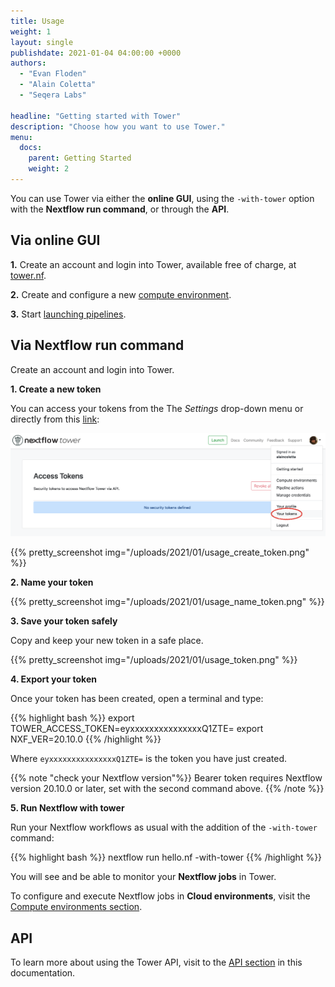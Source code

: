 ```yaml
---
title: Usage
weight: 1
layout: single
publishdate: 2021-01-04 04:00:00 +0000
authors:
  - "Evan Floden"
  - "Alain Coletta"
  - "Seqera Labs"

headline: "Getting started with Tower"
description: "Choose how you want to use Tower."
menu:
  docs:
    parent: Getting Started
    weight: 2
---
```


You can use Tower via either the **online GUI**, using the `-with-tower` option with the **Nextflow run command**, or through the **API**.

## Via online GUI

**1.** Create an account and login into Tower, available free of charge, at [tower.nf](https://tower.nf).

**2.** Create and configure a new [compute environment](/docs/compute-envs/overview/).

**3.** Start [launching pipelines](/docs/launch/).

## Via Nextflow run command

Create an account and login into Tower.

**1. Create a new token**

You can access your tokens from the The _Settings_ drop-down menu or directly from this [link](https://tower.nf/tokens):

![alt text](usage_create_token.png)

{{% pretty_screenshot img="/uploads/2021/01/usage_create_token.png" %}}

**2. Name your token**

{{% pretty_screenshot img="/uploads/2021/01/usage_name_token.png" %}}

**3. Save your token safely**

Copy and keep your new token in a safe place.

{{% pretty_screenshot img="/uploads/2021/01/usage_token.png" %}}

**4. Export your token**

Once your token has been created, open a terminal and type:

{{% highlight bash %}}
export TOWER_ACCESS_TOKEN=eyxxxxxxxxxxxxxxxQ1ZTE=
export NXF_VER=20.10.0
{{% /highlight %}}

Where `eyxxxxxxxxxxxxxxxQ1ZTE=` is the token you have just created.

{{% note "check your Nextflow version"%}}
Bearer token requires Nextflow version 20.10.0 or later, set with the second command above.
{{% /note %}}

**5. Run Nextflow with tower**

Run your Nextflow workflows as usual with the addition of the `-with-tower` command:

{{% highlight bash %}}
nextflow run hello.nf -with-tower
{{% /highlight %}}

You will see and be able to monitor your **Nextflow jobs** in Tower.

To configure and execute Nextflow jobs in **Cloud environments**, visit the [Compute environments section](/docs/compute-envs).

## API

To learn more about using the Tower API, visit to the [API section](/docs/api) in this documentation.
